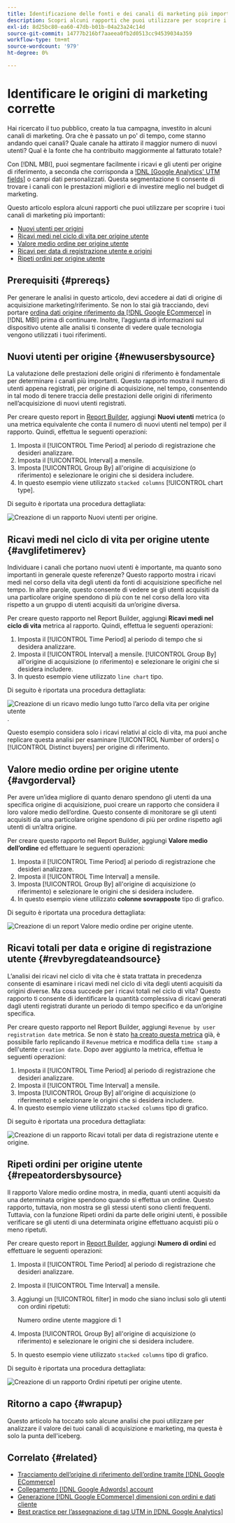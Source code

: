 ```yaml
---
title: Identificazione delle fonti e dei canali di marketing più importanti
description: Scopri alcuni rapporti che puoi utilizzare per scoprire i canali di marketing più importanti.
exl-id: 8d25bc80-ea60-47db-b01b-04a23a24c14d
source-git-commit: 14777b216bf7aaeea0fb2d0513cc94539034a359
workflow-type: tm+mt
source-wordcount: '979'
ht-degree: 0%

---
```


# Identificare le origini di marketing corrette

Hai ricercato il tuo pubblico, creato la tua campagna, investito in alcuni canali di marketing. Ora che è passato un po&#39; di tempo, come stanno andando quei canali? Quale canale ha attirato il maggior numero di nuovi utenti? Qual è la fonte che ha contribuito maggiormente al fatturato totale?

Con [!DNL MBI], puoi segmentare facilmente i ricavi e gli utenti per origine di riferimento, a seconda che corrisponda a [!DNL [Google Analytics' UTM fields]](https://support.google.com/analytics/answer/1191184?hl=en) o campi dati personalizzati. Questa segmentazione ti consente di trovare i canali con le prestazioni migliori e di investire meglio nel budget di marketing.

Questo articolo esplora alcuni rapporti che puoi utilizzare per scoprire i tuoi canali di marketing più importanti:

* [Nuovi utenti per origini](#newusersbysource)
* [Ricavi medi nel ciclo di vita per origine utente](#avglifetimerev)
* [Valore medio ordine per origine utente](#avgorderval)
* [Ricavi per data di registrazione utente e origini](#revbyregdateandsource)
* [Ripeti ordini per origine utente](#repeatordersbysource)

## Prerequisiti {#prereqs}

Per generare le analisi in questo articolo, devi accedere ai dati di origine di acquisizione marketing/riferimento. Se non lo stai già tracciando, devi portare [ordina dati origine riferimento da [!DNL Google ECommerce]](../importing-data/integrations/google-ecommerce.md) in [!DNL MBI] prima di continuare. Inoltre, l’aggiunta di informazioni sul dispositivo utente alle analisi ti consente di vedere quale tecnologia vengono utilizzati i tuoi riferimenti.

## Nuovi utenti per origine {#newusersbysource}

La valutazione delle prestazioni delle origini di riferimento è fondamentale per determinare i canali più importanti. Questo rapporto mostra il numero di utenti appena registrati, per origine di acquisizione, nel tempo, consentendo in tal modo di tenere traccia delle prestazioni delle origini di riferimento nell’acquisizione di nuovi utenti registrati.

Per creare questo report in [Report Builder](../../tutorials/using-visual-report-builder.md), aggiungi **Nuovi utenti** metrica (o una metrica equivalente che conta il numero di nuovi utenti nel tempo) per il rapporto. Quindi, effettua le seguenti operazioni:

1. Imposta il [!UICONTROL Time Period] al periodo di registrazione che desideri analizzare.
1. Imposta il [!UICONTROL Interval] a mensile.
1. Imposta [!UICONTROL Group By] all&#39;origine di acquisizione (o riferimento) e selezionare le origini che si desidera includere.
1. In questo esempio viene utilizzato `stacked columns` [!UICONTROL chart type].

Di seguito è riportata una procedura dettagliata:

![Creazione di un rapporto Nuovi utenti per origine.](../../assets/New_Users_by_source.gif)

## Ricavi medi nel ciclo di vita per origine utente {#avglifetimerev}

Individuare i canali che portano nuovi utenti è importante, ma quanto sono importanti in generale queste referenze? Questo rapporto mostra i ricavi medi nel corso della vita degli utenti da fonti di acquisizione specifiche nel tempo. In altre parole, questo consente di vedere se gli utenti acquisiti da una particolare origine spendono di più con te nel corso della loro vita rispetto a un gruppo di utenti acquisiti da un’origine diversa.

Per creare questo rapporto nel Report Builder, aggiungi **Ricavi medi nel ciclo di vita** metrica al rapporto. Quindi, effettua le seguenti operazioni:

1. Imposta il [!UICONTROL Time Period] al periodo di tempo che si desidera analizzare.
1. Imposta il [!UICONTROL Interval] a mensile.
   [!UICONTROL Group By] all&#39;origine di acquisizione (o riferimento) e selezionare le origini che si desidera includere.
1. In questo esempio viene utilizzato `line chart` tipo.

Di seguito è riportata una procedura dettagliata:

![Creazione di un ricavo medio lungo tutto l’arco della vita per origine utente](../../assets/Lifetime_revenue_by_user_source.gif).

Questo esempio considera solo i ricavi relativi al ciclo di vita, ma puoi anche replicare questa analisi per esaminare [!UICONTROL Number of orders] o [!UICONTROL Distinct buyers] per origine di riferimento.

## Valore medio ordine per origine utente {#avgorderval}

Per avere un’idea migliore di quanto denaro spendono gli utenti da una specifica origine di acquisizione, puoi creare un rapporto che considera il loro valore medio dell’ordine. Questo consente di monitorare se gli utenti acquisiti da una particolare origine spendono di più per ordine rispetto agli utenti di un’altra origine.

Per creare questo rapporto nel Report Builder, aggiungi **Valore medio dell’ordine** ed effettuare le seguenti operazioni:

1. Imposta il [!UICONTROL Time Period] al periodo di registrazione che desideri analizzare.
1. Imposta il [!UICONTROL Time Interval] a mensile.
1. Imposta [!UICONTROL Group By] all&#39;origine di acquisizione (o riferimento) e selezionare le origini che si desidera includere.
1. In questo esempio viene utilizzato **colonne sovrapposte** tipo di grafico.

Di seguito è riportata una procedura dettagliata:

![Creazione di un report Valore medio ordine per origine utente.](../../assets/Average_order_value_by_source.gif)

## Ricavi totali per data e origine di registrazione utente {#revbyregdateandsource}

L’analisi dei ricavi nel ciclo di vita che è stata trattata in precedenza consente di esaminare i ricavi medi nel ciclo di vita degli utenti acquisiti da origini diverse. Ma cosa succede per i ricavi totali nel ciclo di vita? Questo rapporto ti consente di identificare la quantità complessiva di ricavi generati dagli utenti registrati durante un periodo di tempo specifico e da un’origine specifica.

Per creare questo rapporto nel Report Builder, aggiungi `Revenue by user registration date` metrica. Se non è stato [ha creato questa metrica](../../data-user/reports/ess-manage-data-metrics.md) già, è possibile farlo replicando il `Revenue` metrica e modifica della `time stamp` a dell&#39;utente `creation date`. Dopo aver aggiunto la metrica, effettua le seguenti operazioni:

1. Imposta il [!UICONTROL Time Period] al periodo di registrazione che desideri analizzare.
1. Imposta il [!UICONTROL Time Interval] a mensile.
1. Imposta [!UICONTROL Group By] all&#39;origine di acquisizione (o riferimento) e selezionare le origini che si desidera includere.
1. In questo esempio viene utilizzato `stacked columns` tipo di grafico.

Di seguito è riportata una procedura dettagliata:

![Creazione di un rapporto Ricavi totali per data di registrazione utente e origine.](../../assets/Revenue_by_user_registration_date_and_source.gif)

## Ripeti ordini per origine utente {#repeatordersbysource}

Il rapporto Valore medio ordine mostra, in media, quanti utenti acquisiti da una determinata origine spendono quando si effettua un ordine. Questo rapporto, tuttavia, non mostra se gli stessi utenti sono clienti frequenti. Tuttavia, con la funzione Ripeti ordini da parte delle origini utenti, è possibile verificare se gli utenti di una determinata origine effettuano acquisti più o meno ripetuti.

Per creare questo report in [Report Builder](../../tutorials/using-visual-report-builder.md), aggiungi **Numero di ordini** ed effettuare le seguenti operazioni:

1. Imposta il [!UICONTROL Time Period] al periodo di registrazione che desideri analizzare.
1. Imposta il [!UICONTROL Time Interval] a mensile.
1. Aggiungi un [!UICONTROL filter] in modo che siano inclusi solo gli utenti con ordini ripetuti:

   Numero ordine utente maggiore di 1

1. Imposta [!UICONTROL Group By] all&#39;origine di acquisizione (o riferimento) e selezionare le origini che si desidera includere.
1. In questo esempio viene utilizzato `stacked columns` tipo di grafico.

Di seguito è riportata una procedura dettagliata:

![Creazione di un rapporto Ordini ripetuti per origine utente.](../../assets/Repeat_orders_by_user_source.gif)


## Ritorno a capo {#wrapup}

Questo articolo ha toccato solo alcune analisi che puoi utilizzare per analizzare il valore dei tuoi canali di acquisizione e marketing, ma questa è solo la punta dell&#39;iceberg.

## Correlato {#related}

* [Tracciamento dell’origine di riferimento dell’ordine tramite [!DNL Google ECommerce]](../importing-data/integrations/google-ecommerce.md)
* [Collegamento [!DNL Google Adwords] account](../importing-data/integrations/google-adwords.md)
* [Generazione [!DNL Google ECommerce] dimensioni con ordini e dati cliente](../data-warehouse-mgr/bldg-google-ecomm-dim.md)
* [Best practice per l’assegnazione di tag UTM in [!DNL Google Analytics]](../../best-practices/utm-tagging-google.md)
